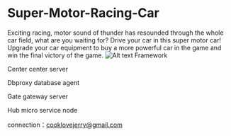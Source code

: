 # Super-Motor-Racing-Car
Exciting racing, motor sound of thunder has resounded through the whole car field, what are you waiting for? Drive your car in this super motor car! Upgrade your car equipment to buy a more powerful car in the game and win the final victory of the game.
![Alt text](https://github.com/appdev-support/Super-Motor-Racing-Car/blob/master/IMG_0456.PNG)
Framework

Center center server

Dbproxy database agent

Gate gateway server

Hub micro service node

connection：cooklovejerry@gmail.com
